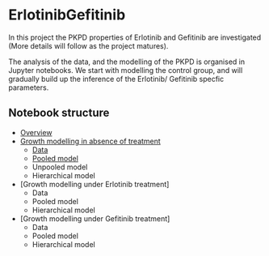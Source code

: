 # ErlotinibGefitinib

In this project the PKPD properties of Erlotinib and Gefitinib are investigated (More details will follow as the project matures).

The analysis of the data, and the modelling of the PKPD is organised in Jupyter notebooks. We start with modelling the control group, 
and will gradually build up the inference of the Erlotinib/ Gefitinib specfic parameters.

## Notebook structure

- [Overview](https://github.com/DavAug/ErlotinibGefitinib/blob/master/control_growth_analysis.ipynb)
- [Growth modelling in absence of treatment](https://github.com/DavAug/ErlotinibGefitinib/blob/master/control_growth_analysis.ipynb)
    - [Data](https://github.com/DavAug/ErlotinibGefitinib/blob/master/control_growth_analysis.ipynb)
    - [Pooled model](https://github.com/DavAug/ErlotinibGefitinib/blob/master/control_growth_analysis.ipynb)
    - Unpooled model
    - Hierarchical model
- [Growth modelling under Erlotinib treatment]
    - Data
    - Pooled model
    - Hierarchical model
- [Growth modelling under Gefitinib treatment]
    - Data
    - Pooled model
    - Hierarchical model
